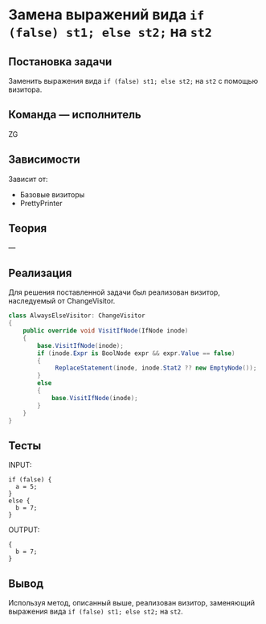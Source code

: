 # Замена выражений вида `if (false) st1; else st2;` на `st2`

## Постановка задачи
Заменить выражения вида `if (false) st1; else st2;` на `st2` с помощью визитора.

## Команда — исполнитель
ZG

## Зависимости
Зависит от:

-   Базовые визиторы
-   PrettyPrinter

## Теория
&mdash;

## Реализация
Для решения поставленной задачи был реализован визитор, наследуемый от ChangeVisitor.

```csharp
class AlwaysElseVisitor: ChangeVisitor
{
    public override void VisitIfNode(IfNode inode)
    {
        base.VisitIfNode(inode);
        if (inode.Expr is BoolNode expr && expr.Value == false)
        {
             ReplaceStatement(inode, inode.Stat2 ?? new EmptyNode());
        }
        else
        {
            base.VisitIfNode(inode);
        }
    }
}
```

## Тесты
INPUT:
```
if (false) {
  a = 5;
}
else {
  b = 7;
}
```
OUTPUT:
```
{
  b = 7;
}
```

## Вывод
Используя метод, описанный выше, реализован визитор, заменяющий выражения вида `if (false) st1; else st2;` на `st2`.
